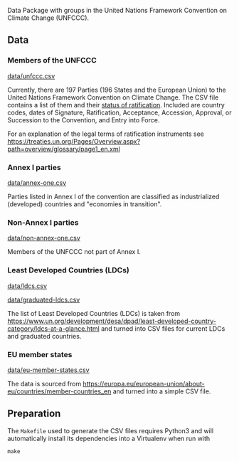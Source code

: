 Data Package with groups in the United Nations Framework Convention on Climate Change (UNFCCC).

## Data

### Members of the UNFCCC

[data/unfccc.csv](data/unfccc.csv)

Currently, there are 197 Parties (196 States and the European Union) to the United
Nations Framework Convention on Climate Change.
The CSV file contains a list of them and their [status of ratification](http://unfccc.int/essential_background/convention/status_of_ratification/items/2631.php).
Included are country codes, dates of Signature, Ratification, Acceptance,
Accession, Approval, or Succession to the Convention, and Entry into Force.

For an explanation of the legal terms of ratification instruments see
<https://treaties.un.org/Pages/Overview.aspx?path=overview/glossary/page1_en.xml>

### Annex I parties

[data/annex-one.csv](data/annex-one.csv)

Parties listed in Annex I of the convention are classified as industrialized (developed) countries and "economies in transition".

### Non-Annex I parties

[data/non-annex-one.csv](data/non-annex-one.csv)

Members of the UNFCCC not part of Annex I.

### Least Developed Countries (LDCs)

[data/ldcs.csv](data/ldcs.csv)

[data/graduated-ldcs.csv](data/graduated-ldcs.csv)

The list of Least Developed Countries (LDCs) is taken from
<https://www.un.org/development/desa/dpad/least-developed-country-category/ldcs-at-a-glance.html>
and turned into CSV files for current LDCs and graduated countries.

### EU member states

[data/eu-member-states.csv](data/eu-member-states.csv)

The data is sourced from <https://europa.eu/european-union/about-eu/countries/member-countries_en>
and turned into a simple CSV file.


## Preparation

The `Makefile` used to generate the CSV files requires Python3 and will
automatically install its dependencies into a Virtualenv when run with

```shell
make
```

